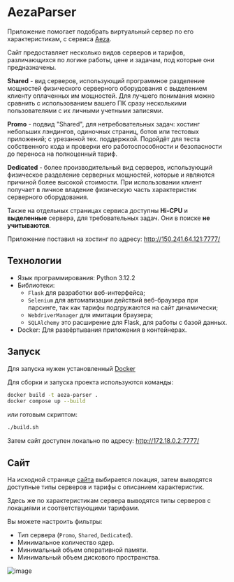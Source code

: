 # AezaParser

Приложение помогает подобрать виртуальный сервер по его характеристикам, с сервиса [Aeza](aeza.net).

Сайт предоставляет несколько видов серверов и тарифов, различающихся по логике работы, цене и задачам, под которые они предназначены. 

**Shared** - вид серверов, использующий программное разделение мощностей физического серверного оборудования с выделением клиенту оплаченных им мощностей. Для лучшего понимания можно сравнить с использованием вашего ПК сразу несколькими пользователями с их личными учетными записями.

**Promo** - подвид "Shared", для нетребовательных задач: хостинг небольших лэндингов, одиночных страниц, ботов или тестовых приложений; с урезанной тех. поддержкой. Подойдёт для теста собственного кода и проверки его работоспособности и безопасности до переноса на полноценный тариф.

**Dedicated** - более производительный вид серверов, использующий физическое разделение серверных мощностей, которые и являются причиной более высокой стоимости. При использовании клиент получает в личное владение физическую часть характеристик серверного оборудования.

Также на отдельных страницах сервиса доступны **Hi-CPU** и **выделенные** сервера, для требовательных задач. Они в поиске **не учитываются**.

Приложение поставил на хостинг по адресу: http://150.241.64.121:7777/

## Технологии

- Язык программирования: Python 3.12.2
- Библиотеки:
  - `Flask` для разработки веб-интерфейса;
  - `Selenium` для автоматизации действий веб-браузера при парсинге, так как тарифы подгружаются на сайт динамически;
  - `WebdriverManager` для имитации браузера;
  - `SQLAlchemy` это расширение для Flask, для работы с базой данных.
- Docker: Для развёртывания приложения в контейнерах.

## Запуск

Для запуска нужен установленный [Docker](https://docs.docker.com/get-started/get-docker/)

Для сборки и запуска проекта используются команды:

```bash
docker build -t aeza-parser .
docker compose up --build
```

или готовым скриптом:

```bash
./build.sh
```

Затем сайт доступен локально по адресу: http://172.18.0.2:7777/

## Сайт

На исходной странице [сайта](https://aeza.net/ru/virtual-servers) выбирается локация, затем выводятся доступные типы серверов и тарифы с описанием характеристик.

Здесь же по характеристикам сервера выводятся типы серверов с локациями и соответствующими тарифами.

Вы можете настроить фильтры:

- Тип сервера (`Promo`, `Shared`, `Dedicated`).
- Минимальное количество ядер.
- Минимальный объем оперативной памяти.
- Минимальный объем дискового пространства.

![image](https://github.com/user-attachments/assets/2f7df9a4-f722-45c6-ae4e-ef803cf621fc)
